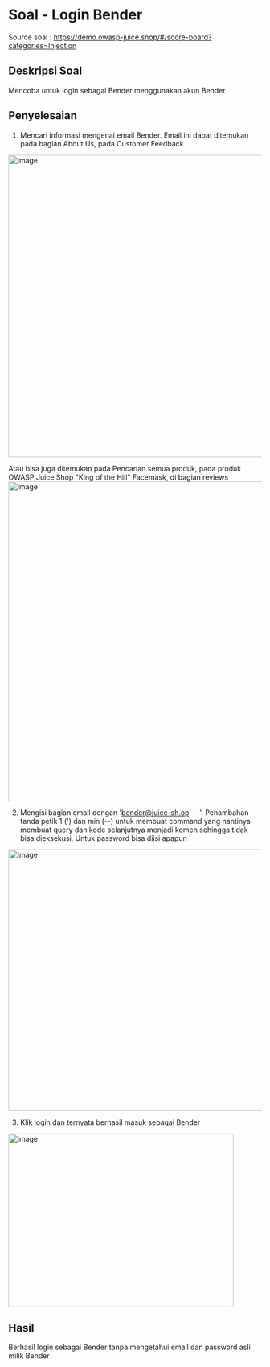 # Soal - Login Bender 

Source soal : https://demo.owasp-juice.shop/#/score-board?categories=Injection

## Deskripsi Soal 
Mencoba untuk login sebagai Bender menggunakan akun Bender 

## Penyelesaian 
1. Mencari informasi mengenai email Bender. Email ini dapat ditemukan pada bagian About Us, pada Customer Feedback   
<img width="1339" height="601" alt="image" src="https://github.com/user-attachments/assets/53f3348e-17be-46f2-a081-78f94c455ab1" />  

Atau bisa juga ditemukan pada Pencarian semua produk, pada produk OWASP Juice Shop "King of the Hill" Facemask, di bagian reviews  
<img width="699" height="636" alt="image" src="https://github.com/user-attachments/assets/1037a1b6-3e2e-495b-8020-1233b42250c2" />  


2. Mengisi bagian email dengan 'bender@juice-sh.op' --'. Penambahan tanda petik 1 (') dan min (--) untuk membuat command yang nantinya membuat query dan kode selanjutnya menjadi komen sehingga tidak bisa dieksekusi. Untuk password bisa diisi apapun   
<img width="565" height="520" alt="image" src="https://github.com/user-attachments/assets/6a370461-d1dd-4fff-9ab8-2256d8db7af5" />  

3.  Klik login dan ternyata berhasil masuk sebagai Bender
<img width="448" height="345" alt="image" src="https://github.com/user-attachments/assets/95b85c6c-b5dd-4c9a-9f4a-dab3a2ffd7e0" />  


## Hasil 
Berhasil login sebagai Bender tanpa mengetahui email dan password asli milik Bender
